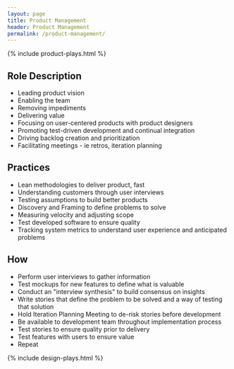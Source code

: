 ```yaml
---
layout: page
title: Product Management
header: Product Management
permalink: /product-management/
---
```


<div class="row">
<div class="col-md-3">
        {% include product-plays.html %}

</div>

<div class="col-md-6">
<h2 class="roledescription" id="roledescription">Role Description</h2>
<ul>
<li> Leading product vision </li>
<li> Enabling the team </li>
<li> Removing impediments </li>
<li> Delivering value </li>
<li> Focusing on user-centered products with product designers </li>
<li> Promoting test-driven development and continual integration </li>
<li> Driving backlog creation and prioritization </li>
<li> Facilitating meetings - ie retros, iteration planning </li>
</ul>

<h2 class="practices" id="practices"> Practices </h2>
<ul>
<li> Lean methodologies to deliver product, fast </li>
<li> Understanding customers through user interviews </li>
<li> Testing assumptions to build better products </li>
<li> Discovery and Framing to define problems to solve </li>
<li> Measuring velocity and adjusting scope</li> 
<li> Test developed software to ensure quality</li>
<li> Tracking system metrics to understand user experience and anticipated problems</li>
</ul>

<h2 class="how" id="how"> How </h2>
<ul>
<li> Perform user interviews to gather information</li>
<li> Test mockups for new features to define what is valuable</li>
<li> Conduct an "interview synthesis" to build consensus on insights</li>
<li> Write stories that define the problem to be solved and a way of testing that solution</li>
<li> Hold Iteration Planning Meeting to de-risk stories before development</li>
<li> Be available to development team throughout implementation process</li>
<li> Test stories to ensure quality prior to delivery</li>
<li> Test features with users to ensure value</li>
<li> Repeat</li>
</ul>
</div>
    <div class="col-md-3">
        {% include design-plays.html %}
</div>
 </div>
